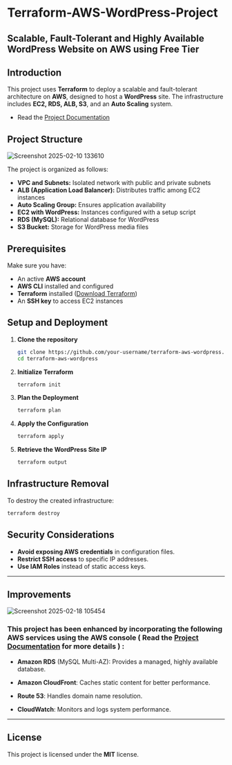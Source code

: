 # Terraform-AWS-WordPress-Project
Scalable, Fault-Tolerant and Highly Available WordPress Website on AWS using Free Tier
---
## Introduction

This project uses **Terraform** to deploy a scalable and fault-tolerant architecture on **AWS**, designed to host a **WordPress** site. The infrastructure includes **EC2, RDS, ALB, S3**, and an **Auto Scaling** system.

- Read the [Project Documentation](WordPress-Project\docs\Documentation.md)


## Project Structure
![Screenshot 2025-02-10 133610](https://github.com/user-attachments/assets/3c1bf274-f419-4a1c-8d57-80820681c81e)


The project is organized as follows:

- **VPC and Subnets:** Isolated network with public and private subnets
- **ALB (Application Load Balancer):** Distributes traffic among EC2 instances
- **Auto Scaling Group:** Ensures application availability
- **EC2 with WordPress:** Instances configured with a setup script
- **RDS (MySQL):** Relational database for WordPress
- **S3 Bucket:** Storage for WordPress media files

## Prerequisites

Make sure you have:

- An active **AWS account**
- **AWS CLI** installed and configured
- **Terraform** installed ([Download Terraform](https://developer.hashicorp.com/terraform/downloads))
- An **SSH key** to access EC2 instances

## Setup and Deployment

1. **Clone the repository**
    
    ```sh
    git clone https://github.com/your-username/terraform-aws-wordpress.git
    cd terraform-aws-wordpress
    ```
    
2. **Initialize Terraform**
    
    ```sh
    terraform init
    ```
    
3. **Plan the Deployment**
    
    ```sh
    terraform plan
    ```
    
4. **Apply the Configuration**
    
    ```sh
    terraform apply 
    ```
    
5. **Retrieve the WordPress Site IP**
    
    ```sh
    terraform output
    ```
    
## Infrastructure Removal

To destroy the created infrastructure:

```sh
terraform destroy 
```

## Security Considerations

- **Avoid exposing AWS credentials** in configuration files.
- **Restrict SSH access** to specific IP addresses.
- **Use IAM Roles** instead of static access keys.

---
## Improvements

![Screenshot 2025-02-18 105454](https://github.com/user-attachments/assets/bb8f7b28-020b-4732-93c2-91fd4bc5cbf6)

### This project has been enhanced by incorporating the following AWS services using the **AWS console**  ( Read the [Project Documentation](./docs/documentation.md) for more details ) :

- **Amazon RDS** (MySQL Multi-AZ): Provides a managed, highly available database.

- **Amazon CloudFront**: Caches static content for better performance.

- **Route 53**: Handles domain name resolution.

- **CloudWatch**: Monitors and logs system performance.

---

## License

This project is licensed under the **MIT** license.



